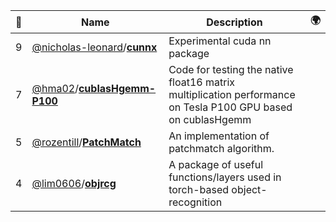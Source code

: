|:star2: | Name | Description | 🌍|
|---|---|---|---|
|9|[@nicholas-leonard](https://github.com/nicholas-leonard)/[**cunnx**](https://github.com/nicholas-leonard/cunnx)|Experimental cuda nn package||
|7|[@hma02](https://github.com/hma02)/[**cublasHgemm-P100**](https://github.com/hma02/cublasHgemm-P100)|Code for testing the native float16 matrix multiplication performance on Tesla P100 GPU based on cublasHgemm||
|5|[@rozentill](https://github.com/rozentill)/[**PatchMatch**](https://github.com/rozentill/PatchMatch)|An implementation of patchmatch algorithm.||
|4|[@lim0606](https://github.com/lim0606)/[**objrcg**](https://github.com/lim0606/objrcg)|A package of useful functions/layers used in torch-based object-recognition||

